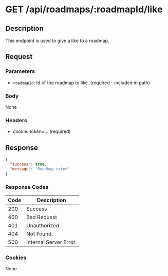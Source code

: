 # GET /api/roadmaps/:roadmapId/like

## Description

This endpoint is used to give a like to a roadmap.

## Request

### Parameters

- `roadmapId`: Id of the roadmap to like. (required - included in path)

### Body

None

### Headers

- cookie: token=... (required)

## Response

```json
{
  "success": true,
  "message": "Roadmap rated"
}
```

### Response Codes


| Code | Description            |
|------|------------------------|
| 200  | Success                |
| 400  | Bad Request            |
| 401  | Unauthorized           |
| 404  | Not Found.             |
| 500  | Internal Server Error. |

### Cookies

None